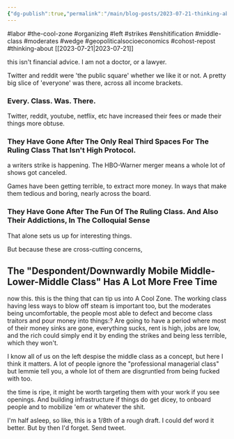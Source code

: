 ```yaml
---
{"dg-publish":true,"permalink":"/main/blog-posts/2023-07-21-thinking-about-how-we-re-probably-about-to-enter-another-cool-zone/","noteIcon":""}
---
```


#labor #the-cool-zone #organizing #left #strikes #enshitification #middle-class #moderates #wedge #geopoliticalsocioeconomics #cohost-repost #thinking-about
[[2023-07-21\|2023-07-21]]

this isn't financial advice. I am not a doctor, or a lawyer.

Twitter and reddit were 'the public square' whether we like it or not. A pretty big slice of 'everyone' was there, across all income brackets.

### Every. Class. Was. There.

Twitter, reddit, youtube, netflix, etc have increased their fees or made their things more obtuse.

### They Have Gone After The Only Real Third Spaces For The Ruling Class That Isn't High Protocol.

a writers strike is happening. The HBO-Warner merger means a whole lot of shows got canceled.

Games have been getting terrible, to extract more money. In ways that make them tedious and boring, nearly across the board.

### They Have Gone After The __Fun__ Of The Ruling Class. And Also Their Addictions, In The Colloquial Sense

That alone sets us up for interesting things.

But because these are cross-cutting concerns,

## The "Despondent/Downwardly Mobile Middle-Lower-Middle Class" Has A Lot More Free Time

now this. this is the thing that can tip us into A Cool Zone. The working class having less ways to blow off steam is important too, but the moderates being uncomfortable, the people most able to defect and become class traitors and pour money into things:? Are going to have a period where most of their money sinks are gone, everything sucks, rent is high, jobs are low, and the rich could simply end it by ending the strikes and being less terrible, which they won't.

I know all of us on the left despise the middle class as a concept, but here I think it matters. A lot of people ignore the "professional managerial class" but lemmie tell you, a whole lot of them are disgruntled from being fucked with too.

the time is ripe, it might be worth targeting them with your work if you see openings. And building infrastructure if things do get dicey, to onboard people and to mobilize 'em or whatever the shit.

I'm half asleep, so like, this is a 1/8th of a rough draft. I could def word it better. But by then I'd forget. Send tweet.

